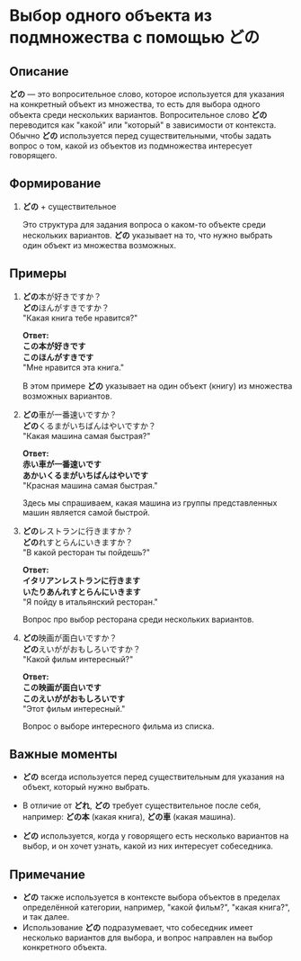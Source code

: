 # Выбор одного объекта из подмножества с помощью **どの**

## Описание

**どの** — это вопросительное слово, которое используется для указания на конкретный объект из множества, то есть для выбора одного объекта среди нескольких вариантов. Вопросительное слово **どの** переводится как "какой" или "который" в зависимости от контекста. Обычно **どの** используется перед существительными, чтобы задать вопрос о том, какой из объектов из подмножества интересует говорящего.

## Формирование

1. **どの** + существительное

   Это структура для задания вопроса о каком-то объекте среди нескольких вариантов. **どの** указывает на то, что нужно выбрать один объект из множества возможных.

## Примеры

1. **どの**本が好きですか？  
   **どの**ほんがすきですか？  
   "Какая книга тебе нравится?"

   **Ответ:**  
   **この本が好きです**  
   **このほんがすきです**  
   "Мне нравится эта книга."

   В этом примере **どの** указывает на один объект (книгу) из множества возможных вариантов.

2. **どの**車が一番速いですか？  
   **どの**くるまがいちばんはやいですか？  
   "Какая машина самая быстрая?"

   **Ответ:**  
   **赤い車が一番速いです**  
   **あかいくるまがいちばんはやいです**  
   "Красная машина самая быстрая."

   Здесь мы спрашиваем, какая машина из группы представленных машин является самой быстрой.

3. **どの**レストランに行きますか？  
   **どの**れすとらんにいきますか？  
   "В какой ресторан ты пойдешь?"

   **Ответ:**  
   **イタリアンレストランに行きます**  
   **いたりあんれすとらんにいきます**  
   "Я пойду в итальянский ресторан."

   Вопрос про выбор ресторана среди нескольких вариантов.

4. **どの**映画が面白いですか？  
   **どの**えいががおもしろいですか？  
   "Какой фильм интересный?"

   **Ответ:**  
   **この映画が面白いです**  
   **このえいががおもしろいです**  
   "Этот фильм интересный."

   Вопрос о выборе интересного фильма из списка.

## Важные моменты

- **どの** всегда используется перед существительным для указания на объект, который нужно выбрать.
- В отличие от **どれ**, **どの** требует существительное после себя, например: **どの本** (какая книга), **どの車** (какая машина).
  
- **どの** используется, когда у говорящего есть несколько вариантов на выбор, и он хочет узнать, какой из них интересует собеседника.

## Примечание

- **どの** также используется в контексте выбора объектов в пределах определённой категории, например, "какой фильм?", "какая книга?", и так далее.
- Использование **どの** подразумевает, что собеседник имеет несколько вариантов для выбора, и вопрос направлен на выбор конкретного объекта.